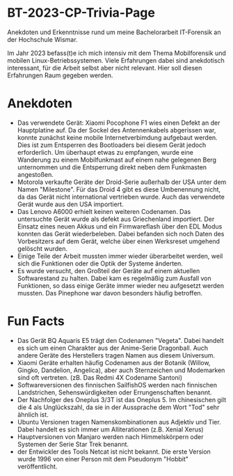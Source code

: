 # BT-2023-CP-Trivia-Page
Anekdoten und Erkenntnisse rund um meine Bachelorarbeit IT-Forensik an der Hochschule Wismar. 

Im Jahr 2023 befass(t)e ich mich intensiv mit dem Thema Mobilforensik und mobilen Linux-Betriebssystemen. Viele Erfahrungen dabei sind anekdotisch interessant, für die Arbeit selbst aber nicht relevant. Hier soll diesen Erfahrungen Raum gegeben werden. 

# Anekdoten

- Das verwendete Gerät: Xiaomi Pocophone F1 wies einen Defekt an der Hauptplatine auf. Da der Sockel des Antennenkabels abgerissen war, konnte zunächst keine mobile Internetverbimdung aufgebaut werden. Dies ist zum Entsperren des Bootloaders bei diesem Gerät jedoch erforderlich. Um überhaupt etwas zu empfangen, wurde eine Wanderung zu einem Mobilfunkmast auf einem nahe gelegenen Berg unternommen und die Entsperrung direkt neben dem Funkmasten angestoßen. 
- Motorola verkaufte Geräte der Droid-Serie außerhalb der USA unter dem Namen "Milestone". Für das Droid 4 gibt es diese Umbenennung nicht, da das Gerät nicht international vertrieben wurde. Auch das verwendete Gerät wurde aus den USA importiert. 
- Das Lenovo A6000 erhielt keinen weiteren Codenamen. Das untersuchte Gerät wurde als defekt aus Griechenland importiert. Der Einsatz eines neuen Akkus und ein Firmwareflash über den EDL Modus konnten das Gerät wiederbeleben. Dabei befanden sich noch Daten des Vorbesitzers auf dem Gerät, welche über einen Werksreset umgehend gelöscht wurden. 
- Einige Teile der Arbeit mussten immer wieder überarbeitet werden, weil sich die Funktionen oder die Optik der Systeme änderten. 
- Es wurde versucht, den Großteil der Geräte auf einem aktuellen Softwarestand zu halten. Dabei kam es regelmäßig zum Ausfall von Funktionen, so dass einige Geräte immer wieder neu aufgesetzt werden mussten. Das Pinephone war davon besonders häufig betroffen. 

# Fun Facts

- Das Gerät BQ Aquaris E5 trägt den Codenamen "Vegeta". Dabei handelt es sich um einen Charakter aus der Anime-Serie Dragonball. Auch andere Geräte des Herstellers tragen Namen aus diesem Universum. 
- Xiaomi Geräte erhalten häufig Codenamen aus der Botanik (Willow, Gingko, Dandelion, Angelica), aber auch Sternzeichen und Modemarken sind oft vertreten. (zB. Das Redmi 4X Codename Santoni)
- Softwareversionen des finnischen SailfishOS werden nach finnischen Landstrichen, Sehenswürdigkeiten oder Errungenschaften benannt. 
- Der Nachfolger des Oneplus 3/3T ist das Oneplus 5. Im chinesischen gilt die 4 als Unglückszahl, da sie in der Aussprache dem Wort "Tod" sehr ähnlich ist. 
- Ubuntu Versionen tragen Namenskombinationen aus Adjektiv und Tier. Dabei handelt es sich immer um Alliterationen (z.B. Xenial Xerus) 
- Hauptversionen von Manjaro werden nach Himmelskörpern oder Systemen der Serie Star Trek benannt. 
- der Entwickler des Tools Netcat ist nicht bekannt. Die erste Version wurde 1996 von einer Person mit dem Pseudonym "Hobbit" veröffentlicht. 
